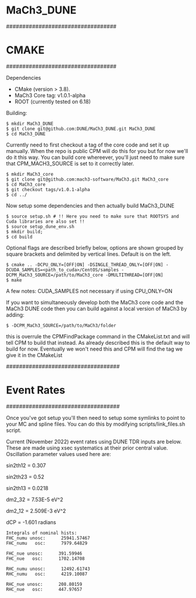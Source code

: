 # MaCh3_DUNE

##################################
# CMAKE #########
##################################

Dependencies

- CMake (version > 3.8). 
- MaCh3 Core tag: v1.0.1-alpha
- ROOT (currently tested on 6.18)

Building:

~~~~~~~~~~~~~~
$ mkdir MaCh3_DUNE
$ git clone git@github.com:DUNE/MaCh3_DUNE.git MaCh3_DUNE
$ cd MaCh3_DUNE
~~~~~~~~~~~~~~

Currently need to first checkout a tag of the core code and set it up manually. When the repo is public CPM will do this for you but for now we'll do it this way.
You can build core whereever, you'll just need to make sure that CPM_MACH3_SOURCE is set to it correctly later.

~~~~~~~~~~~~~~
$ mkdir MaCh3_core
$ git clone git@github.com:mach3-software/MaCh3.git MaCh3_core
$ cd MaCh3_core
$ git checkout tags/v1.0.1-alpha
$ cd ../
~~~~~~~~~~~~~~

Now setup some dependencies and then actually build MaCh3_DUNE

~~~~~~~~~~~~~~~
$ source setup.sh # !! Here you need to make sure that ROOTSYS and Cuda libraries are also set !!
$ source setup_dune_env.sh
$ mkdir build;
$ cd build
~~~~~~~~~~~~~~~

Optional flags are described briefly below, options are shown grouped by square brackets and delimited by vertical lines. Default is on the left.

~~~~~~~~~~~~~~
$ cmake .. -DCPU_ONLY=[OFF|ON] -DSINGLE_THREAD_ONLY=[OFF|ON] -DCUDA_SAMPLES=<path_to_cuda>/CentOS/samples -DCPM_MaCh3_SOURCE=/path/to/MaCh3_core -DMULTITHREAD=[OFF|ON]
$ make
~~~~~~~~~~~~~~

A few notes:
CUDA_SAMPLES not necessary if using CPU_ONLY=ON

If you want to simultaneously develop both the MaCh3 core code and the MaCh3 DUNE code then you can build against a local version of MaCh3 by adding:

~~~~~~~~~~~~~~
$ -DCPM_MaCh3_SOURCE=/path/to/MaCh3/folder
~~~~~~~~~~~~~~

this is overrule the CPMFindPackage command in the CMakeList.txt and will tell CPM to build that instead.
As already described this is the default way to build for now. Eventually we won't need this and CPM will find the tag we give it in the CMakeList

###################################
# Event Rates ######
###################################

Once you've got setup you'll then need to setup some symlinks to point to your MC and spline files. You can do this by modifying scripts/link_files.sh script. 

Current (November 2022) event rates using DUNE TDR inputs are below. These are made using xsec systematics at their prior central value. Oscillation parameter values used here are:

sin2th12 = 0.307

sin2th23 = 0.52

sin2th13 = 0.0218

dm2_32 = 7.53E-5 eV^2

dm2_12 = 2.509E-3 eV^2 

dCP = -1.601 radians

~~~~~~~~~~~~~~~~
Integrals of nominal hists: 
FHC_numu unosc:      25941.57467
FHC_numu   osc:      7979.64829

FHC_nue unosc:      391.59946
FHC_nue   osc:      1702.14708

RHC_numu unosc:      12492.61743
RHC_numu   osc:      4219.10087

RHC_nue unosc:      208.80159
RHC_nue   osc:      447.97657
~~~~~~~~~~~~~~~~
